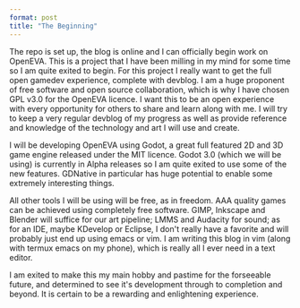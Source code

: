```yaml
---
format: post
title: "The Beginning"
---
```

The repo is set up, the blog is online and I can officially begin work on OpenEVA. This is a project that I have been milling in my mind for some time so I am quite exited to begin. For this project I really want to get the full open gamedev experience, complete with devblog. I am a huge proponent of free software and open source collaboration, which is why I have chosen GPL v3.0 for the OpenEVA licence. I want this to be an open experience with every opportunity for others to share and learn along with me. I will try to keep a very regular devblog of my progress as well as provide reference and knowledge of the technology and art I will use and create.

I will be developing OpenEVA using Godot, a great full featured 2D and 3D game engine released under the MIT licence. Godot 3.0 (which we will be using) is currently in Alpha releases so I am quite exited to use some of the new features. GDNative in particular has huge potential to enable some extremely interesting things.

All other tools I will be using will be free, as in freedom. AAA quality games can be achieved using completely free software. GIMP, Inkscape and Blender will suffice for our art pipeline; LMMS and Audacity for sound; as for an IDE, maybe KDevelop or Eclipse, I don't really have a favorite and will probably just end up using emacs or vim. I am writing this blog in vim (along with termux emacs on my phone), which is really all I ever need in a text editor. 

I am exited to make this my main hobby and pastime for the forseeable future, and determined to see it's development through to completion and beyond. It is certain to be a rewarding and enlightening experience.
